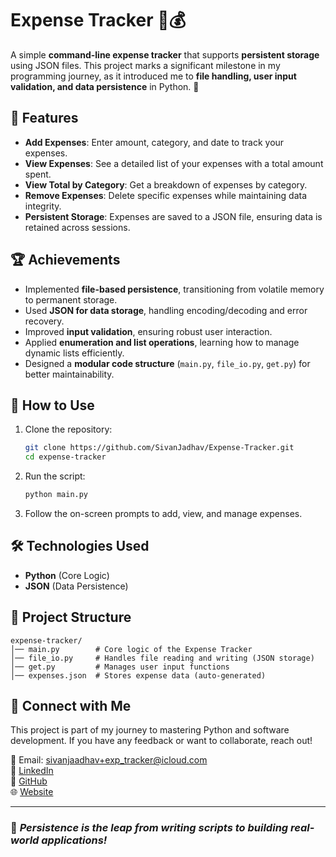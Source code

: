 # Expense Tracker 🏦💰

A simple **command-line expense tracker** that supports **persistent storage** using JSON files. This project marks a significant milestone in my programming journey, as it introduced me to **file handling, user input validation, and data persistence** in Python. 🚀

## 📌 Features
- **Add Expenses**: Enter amount, category, and date to track your expenses.
- **View Expenses**: See a detailed list of your expenses with a total amount spent.
- **View Total by Category**: Get a breakdown of expenses by category.
- **Remove Expenses**: Delete specific expenses while maintaining data integrity.
- **Persistent Storage**: Expenses are saved to a JSON file, ensuring data is retained across sessions.

## 🏆 Achievements
- Implemented **file-based persistence**, transitioning from volatile memory to permanent storage.
- Used **JSON for data storage**, handling encoding/decoding and error recovery.
- Improved **input validation**, ensuring robust user interaction.
- Applied **enumeration and list operations**, learning how to manage dynamic lists efficiently.
- Designed a **modular code structure** (`main.py`, `file_io.py`, `get.py`) for better maintainability.

## 🔧 How to Use
1. Clone the repository:
   ```sh
   git clone https://github.com/SivanJadhav/Expense-Tracker.git
   cd expense-tracker
   ```
2. Run the script:
   ```sh
   python main.py
   ```
3. Follow the on-screen prompts to add, view, and manage expenses.

## 🛠️ Technologies Used
- **Python** (Core Logic)
- **JSON** (Data Persistence)

## 📂 Project Structure
```
expense-tracker/
│── main.py        # Core logic of the Expense Tracker
│── file_io.py     # Handles file reading and writing (JSON storage)
│── get.py         # Manages user input functions
│── expenses.json  # Stores expense data (auto-generated)
```

## 🤝 Connect with Me
This project is part of my journey to mastering Python and software development. If you have any feedback or want to collaborate, reach out!

📧 Email: sivanjaadhav+exp_tracker@icloud.com  
🔗 [LinkedIn](https://www.linkedin.com/in/sivan-j)  
🐙 [GitHub](https://github.com/SivanJadhav)  
🌐 [Website](https://sivanjadhav.github.io/)  

---

### 🚀 _Persistence is the leap from writing scripts to building real-world applications!_